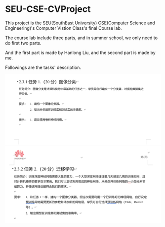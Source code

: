 # SEU-CSE-CVProject
This project is the SEU(SouthEast University) CSE(Computer Science and Engineering)'s  Computer Vistion Class's final Course lab.


The course lab include three parts, and in summer school, we only need to do first two parts.

And the first part is made by Hanlong Liu, and the second part is made by me.

Followings are the tasks' description.

![Alt text](image.png)
![Alt text](image-1.png)